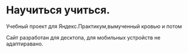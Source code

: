 
# Научиться учиться.

Учебный проект для Яндекс.Практикум,вымученный кровью и потом

Сайт разработан для десктопа, для мобильных устройств не адаптиравано.